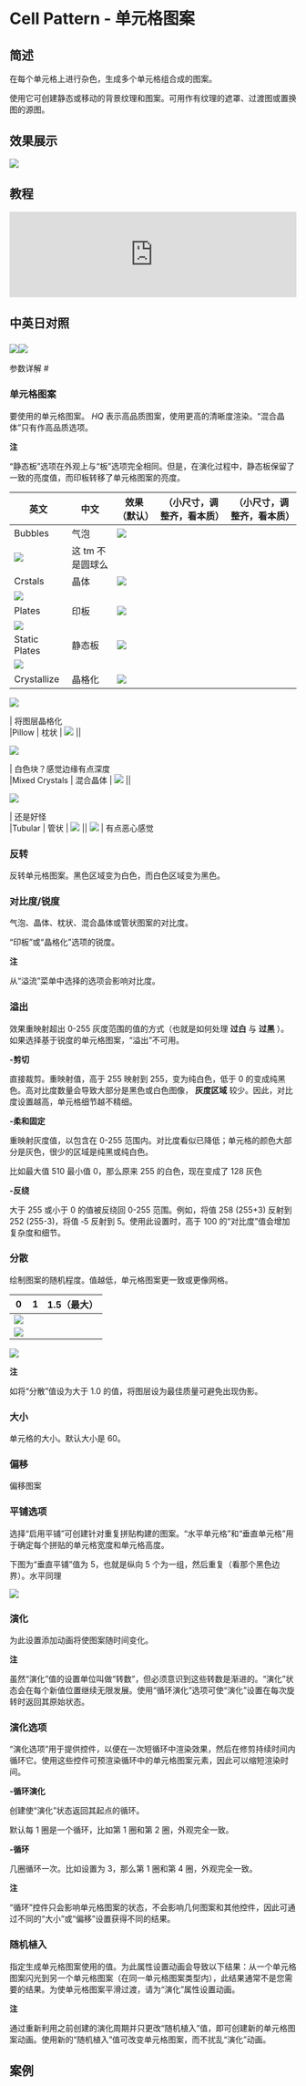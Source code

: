 # Cell Pattern - 单元格图案

## 简述

在每个单元格上进行杂色，生成多个单元格组合成的图案。

使用它可创建静态或移动的背景纹理和图案。可用作有纹理的遮罩、过渡图或置换图的源图。

## 效果展示

![](https://cdn.yuelili.com/20211230142734.png)

## 教程

<iframe src="https://player.bilibili.com/player.html?bvid=BV1e34y1X7Vj&page=21&high_quality=1" width="100%" allowfullscreen="allowfullscreen" frameborder="0"></iframe>

## 中英日对照

### ![](https://mir.yuelili.com/wp-content/uploads/user/AE/effects/AE-Effects-Generate-Cell_Pattern.png)![](https://mir.yuelili.com/wp-content/uploads/user/AE/effects/AE-Effects-Generate-Cell_Pattern_cn.png)

参数详解 #

### 单元格图案

要使用的单元格图案。 _HQ_ 表示高品质图案，使用更高的清晰度渲染。“混合晶体”只有作高品质选项。

**注**

“静态板”选项在外观上与“板”选项完全相同。但是，在演化过程中，静态板保留了一致的亮度值，而印板转移了单元格图案的亮度。

| 英文                                            | 中文             | 效果（默认）                                    | （小尺寸，调整齐，看本质） | （小尺寸，调整齐，看本质） |
| ----------------------------------------------- | ---------------- | ----------------------------------------------- | -------------------------- | -------------------------- |
| Bubbles                                         | 气泡             | ![](https://cdn.yuelili.com/20211230142209.png) |                            |
| ![](https://cdn.yuelili.com/20211230143116.png) | 这 tm 不是圆球么 |
| Crstals                                         | 晶体             | ![](https://cdn.yuelili.com/20211230142317.png) |                            |
| ![](https://cdn.yuelili.com/20211230143156.png) |
| Plates                                          | 印板             | ![](https://cdn.yuelili.com/20211230142346.png) |                            |
| ![](https://cdn.yuelili.com/20211230143245.png) |
| Static Plates                                   | 静态板           | ![](https://cdn.yuelili.com/20211230142458.png) |                            |
| ![](https://cdn.yuelili.com/20211230143305.png) |
| Crystallize                                     | 晶格化           | ![](https://cdn.yuelili.com/20211230142734.png) |                            |

![](https://cdn.yuelili.com/20211230143358.png)

| 将图层晶格化  
|Pillow | 枕状 | ![](https://cdn.yuelili.com/20211230142523.png) ||

![](https://cdn.yuelili.com/20211230143437.png)

| 白色块？感觉边缘有点深度  
|Mixed Crystals | 混合晶体 | ![](https://cdn.yuelili.com/20211230142542.png) ||

![](https://cdn.yuelili.com/20211230143519.png)

| 还是好怪  
|Tubular | 管状 | ![](https://cdn.yuelili.com/20211230142603.png) ||
![](https://cdn.yuelili.com/20211230143544.png) | 有点恶心感觉

### 反转

反转单元格图案。黑色区域变为白色，而白色区域变为黑色。

### 对比度/锐度

气泡、晶体、枕状、混合晶体或管状图案的对比度。

“印板”或“晶格化”选项的锐度。

**注**

从“溢流”菜单中选择的选项会影响对比度。

### 溢出

效果重映射超出 0-255 灰度范围的值的方式（也就是如何处理 **过白** 与 **过黑** ）。如果选择基于锐度的单元格图案，“溢出”不可用。

**-剪切**

直接裁剪。重映射值，高于 255 映射到 255，变为纯白色，低于 0 的变成纯黑色。高对比度数量会导致大部分是黑色或白色图像， **灰度区域**
较少。因此，对比度设置越高，单元格细节越不精细。

**-柔和固定**

重映射灰度值，以包含在 0-255 范围内。对比度看似已降低；单元格的颜色大部分是灰色，很少的区域是纯黑或纯白色。

比如最大值 510 最小值 0，那么原来 255 的白色，现在变成了 128 灰色

**-反绕**

大于 255 或小于 0 的值被反绕回 0-255 范围。例如，将值 258 (255+3) 反射到 252 (255-3)，将值 ‑5 反射到
5。使用此设置时，高于 100 的“对比度”值会增加复杂度和细节。

### 分散

绘制图案的随机程度。值越低，单元格图案更一致或更像网格。

| 0                                               | 1   | 1.5（最大） |
| ----------------------------------------------- | --- | ----------- |
| ![](https://cdn.yuelili.com/20211230143116.png) |
| ![](https://cdn.yuelili.com/20211230142209.png) |

![](https://cdn.yuelili.com/20211230145422.png)

**注**

如将“分散”值设为大于 1.0 的值，将图层设为最佳质量可避免出现伪影。

### 大小

单元格的大小。默认大小是 60。

### 偏移

偏移图案

### 平铺选项

选择“启用平铺”可创建针对重复拼贴构建的图案。“水平单元格”和“垂直单元格”用于确定每个拼贴的单元格宽度和单元格高度。

下图为“垂直平铺”值为 5，也就是纵向 5 个为一组，然后重复（看那个黑色边界）。水平同理

![](https://cdn.yuelili.com/20211230145630.png)

### 演化

为此设置添加动画将使图案随时间变化。

**注**

虽然“演化”值的设置单位叫做“转数”，但必须意识到这些转数是渐进的。“演化”状态会在每个新值位置继续无限发展。使用“循环演化”选项可使“演化”设置在每次旋转时返回其原始状态。

### 演化选项

“演化选项”用于提供控件，以便在一次短循环中渲染效果，然后在修剪持续时间内循环它。使用这些控件可预渲染循环中的单元格图案元素，因此可以缩短渲染时间。

**-循环演化**

创建使“演化”状态返回其起点的循环。

默认每 1 圈是一个循环，比如第 1 圈和第 2 圈，外观完全一致。

**-循环**

几圈循环一次。比如设置为 3，那么第 1 圈和第 4 圈，外观完全一致。

**注**

“循环”控件只会影响单元格图案的状态，不会影响几何图案和其他控件，因此可通过不同的“大小”或“偏移”设置获得不同的结果。

### 随机植入

指定生成单元格图案使用的值。为此属性设置动画会导致以下结果：从一个单元格图案闪光到另一个单元格图案（在同一单元格图案类型内），此结果通常不是您需要的结果。为使单元格图案平滑过渡，请为“演化”属性设置动画。

**注**

通过重新利用之前创建的演化周期并只更改“随机植入”值，即可创建新的单元格图案动画。使用新的“随机植入”值可改变单元格图案，而不扰乱“演化”动画。

## 案例
